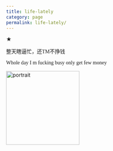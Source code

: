 ```yaml
---
title: life-lately
category: page
permalink: life-lately/
---
```

★<br>
<p style="font-family: Georgia, 'Times New Roman', serif;">
  整天瞎逼忙，还TM不挣钱</p>
  <p style="font-family: Georgia, 'Times New Roman', serif;">
  Whole day I m fucking busy only get few money</p>

<img src="https://www.yuriumemoto.com/pics/i can't.jpg" alt="portrait" width="200">  
